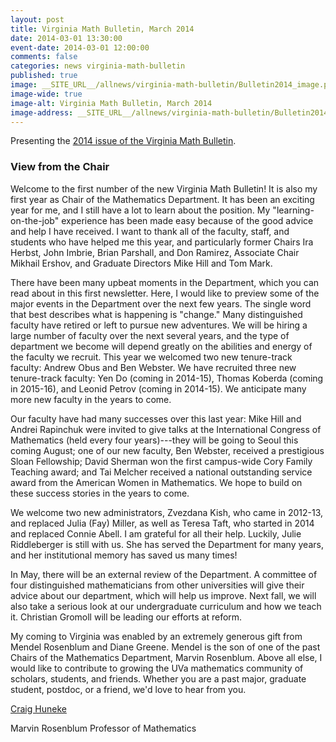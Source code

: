 ```yaml
---
layout: post
title: Virginia Math Bulletin, March 2014
date: 2014-03-01 13:30:00
event-date: 2014-03-01 12:00:00
comments: false
categories: news virginia-math-bulletin
published: true
image: __SITE_URL__/allnews/virginia-math-bulletin/Bulletin2014_image.png
image-wide: true
image-alt: Virginia Math Bulletin, March 2014
image-address: __SITE_URL__/allnews/virginia-math-bulletin/Bulletin2014.pdf
---
```


Presenting the [2014 issue of the Virginia Math Bulletin]({{site.url}}/allnews/virginia-math-bulletin/Bulletin2014.pdf).

<!--more-->

<h3 class="mt-5 mb-3">View from the Chair</h3>

Welcome to the first number of the new Virginia Math Bulletin! It is also my first year as Chair of the
Mathematics Department. It has been an exciting year for me, and I still have a lot to learn about the
position. My "learning-on-the-job" experience has been made easy because of the good advice and
help I have received. I want to thank all of the faculty, staff, and students who have helped me this
year, and particularly former Chairs Ira Herbst, John Imbrie, Brian Parshall, and Don Ramirez,
Associate Chair Mikhail Ershov, and Graduate Directors Mike Hill and Tom Mark.

There have been many upbeat moments in the Department,
which you can read about in this first newsletter. Here, I would
like to preview some of the major events in the Department over
the next few years. The single word that best describes what is
happening is "change." Many distinguished faculty have retired
or left to pursue new adventures. We will be hiring a large
number of faculty over the next several years, and the type of
department we become will depend greatly on the abilities and
energy of the faculty we recruit. This year we welcomed two new
tenure-track faculty: Andrew Obus and Ben Webster. We have
recruited three new tenure-track faculty: Yen Do (coming in
2014-15), Thomas Koberda (coming in 2015-16), and Leonid
Petrov (coming in 2014-15). We anticipate many more new
faculty in the years to come.

Our faculty have had many successes over this last year: Mike
Hill and Andrei Rapinchuk were invited to give talks at the International Congress of Mathematics
(held every four years)---they will be going to Seoul this coming August; one of our new faculty, Ben
Webster, received a prestigious Sloan Fellowship; David Sherman won the first campus-wide Cory
Family Teaching award; and Tai Melcher received a national outstanding service award from the
American Women in Mathematics. We hope to build on these success stories in the years to come.

We welcome two new administrators, Zvezdana Kish, who came in 2012-13, and replaced Julia (Fay)
Miller, as well as Teresa Taft, who started in 2014 and replaced Connie Abell. I am grateful for all
their help. Luckily, Julie Riddleberger is still with us. She has served the Department for many years,
and her institutional memory has saved us many times!

In May, there will be an external review of the Department. A committee of four distinguished mathematicians
from other universities will give their advice about our department, which will help us
improve. Next fall, we will also take a serious look at our undergraduate curriculum and how we teach
it. Christian Gromoll will be leading our efforts at reform.

My coming to Virginia was enabled by an extremely generous gift from Mendel Rosenblum and Diane
Greene. Mendel is the son of one of the past Chairs of the Mathematics Department, Marvin
Rosenblum. Above all else, I would like to contribute to growing the UVa mathematics community of
scholars, students, and friends. Whether you are a past major, graduate student, postdoc, or a friend,
we'd love to hear from you.

[Craig Huneke]({{site.url}}/people/clh4xd/)

Marvin Rosenblum Professor of Mathematics
